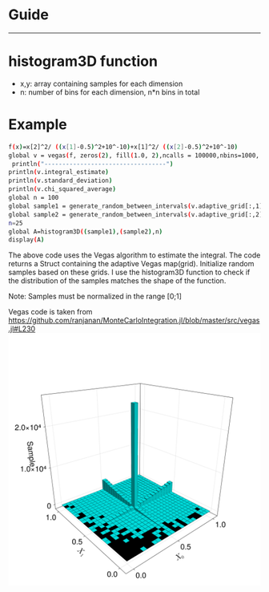 # Guide



--------------
# histogram3D function 
- x,y: array containing samples for each dimension
- n: number of bins for each dimension, n*n bins in total

# Example
```sh
f(x)=x[2]^2/ ((x[1]-0.5)^2+10^-10)+x[1]^2/ ((x[2]-0.5)^2+10^-10)
global v = vegas(f, zeros(2), fill(1.0, 2),ncalls = 100000,nbins=1000, maxiter =20)
 println("----------------------------------")
println(v.integral_estimate)
println(v.standard_deviation)
println(v.chi_squared_average)
global n = 100  
global sample1 = generate_random_between_intervals(v.adaptive_grid[:,1], n)
global sample2 = generate_random_between_intervals(v.adaptive_grid[:,2], n)
n=25
global A=histogram3D((sample1),(sample2),n)
display(A)
```


The above code uses the Vegas algorithm to estimate the integral. The code returns a Struct containing the adaptive Vegas map(grid).
Initialize random samples based on these grids.
I use the histogram3D function to check if the distribution of the samples matches the shape of the function.

Note: Samples must be normalized in the range [0;1]

Vegas code is taken from https://github.com/ranjanan/MonteCarloIntegration.jl/blob/master/src/vegas.jl#L230
![Mô tả hình ảnh](output.png)
